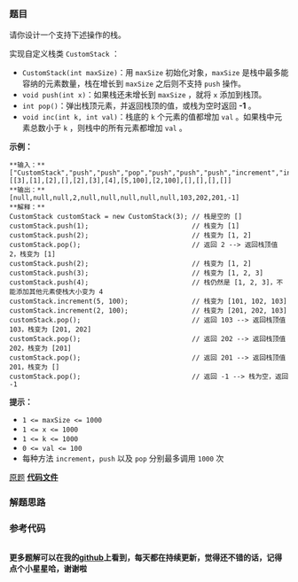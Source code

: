 ### 题目
请你设计一个支持下述操作的栈。

实现自定义栈类 `CustomStack` ：

  * `CustomStack(int maxSize)`：用 `maxSize` 初始化对象，`maxSize` 是栈中最多能容纳的元素数量，栈在增长到 `maxSize` 之后则不支持 `push` 操作。
  * `void push(int x)`：如果栈还未增长到 `maxSize` ，就将 `x` 添加到栈顶。
  * `int pop()`：弹出栈顶元素，并返回栈顶的值，或栈为空时返回 **-1** 。
  * `void inc(int k, int val)`：栈底的 `k` 个元素的值都增加 `val` 。如果栈中元素总数小于 `k` ，则栈中的所有元素都增加 `val` 。



**示例：**

    
    
    **输入：**
    ["CustomStack","push","push","pop","push","push","push","increment","increment","pop","pop","pop","pop"]
    [[3],[1],[2],[],[2],[3],[4],[5,100],[2,100],[],[],[],[]]
    **输出：**
    [null,null,null,2,null,null,null,null,null,103,202,201,-1]
    **解释：**
    CustomStack customStack = new CustomStack(3); // 栈是空的 []
    customStack.push(1);                          // 栈变为 [1]
    customStack.push(2);                          // 栈变为 [1, 2]
    customStack.pop();                            // 返回 2 --> 返回栈顶值 2，栈变为 [1]
    customStack.push(2);                          // 栈变为 [1, 2]
    customStack.push(3);                          // 栈变为 [1, 2, 3]
    customStack.push(4);                          // 栈仍然是 [1, 2, 3]，不能添加其他元素使栈大小变为 4
    customStack.increment(5, 100);                // 栈变为 [101, 102, 103]
    customStack.increment(2, 100);                // 栈变为 [201, 202, 103]
    customStack.pop();                            // 返回 103 --> 返回栈顶值 103，栈变为 [201, 202]
    customStack.pop();                            // 返回 202 --> 返回栈顶值 202，栈变为 [201]
    customStack.pop();                            // 返回 201 --> 返回栈顶值 201，栈变为 []
    customStack.pop();                            // 返回 -1 --> 栈为空，返回 -1
    



**提示：**

  * `1 <= maxSize <= 1000`
  * `1 <= x <= 1000`
  * `1 <= k <= 1000`
  * `0 <= val <= 100`
  * 每种方法 `increment`，`push` 以及 `pop` 分别最多调用 `1000` 次

[原题](https://leetcode-cn.com/problems/design-a-stack-with-increment-operation/)    **[代码文件]()**


### 解题思路




### 参考代码

```go


```




**更多题解可以在我的[github](https://github.com/LZH139/leetcode_Go)上看到，每天都在持续更新，觉得还不错的话，记得点个小星星哈，谢谢啦**
